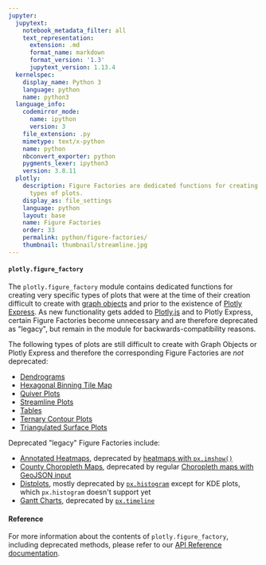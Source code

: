 ```yaml
---
jupyter:
  jupytext:
    notebook_metadata_filter: all
    text_representation:
      extension: .md
      format_name: markdown
      format_version: '1.3'
      jupytext_version: 1.13.4
  kernelspec:
    display_name: Python 3
    language: python
    name: python3
  language_info:
    codemirror_mode:
      name: ipython
      version: 3
    file_extension: .py
    mimetype: text/x-python
    name: python
    nbconvert_exporter: python
    pygments_lexer: ipython3
    version: 3.8.11
  plotly:
    description: Figure Factories are dedicated functions for creating very specific
      types of plots.
    display_as: file_settings
    language: python
    layout: base
    name: Figure Factories
    order: 33
    permalink: python/figure-factories/
    thumbnail: thumbnail/streamline.jpg
---
```


#### `plotly.figure_factory`

The `plotly.figure_factory` module contains dedicated functions for creating very specific types of plots that were at the time of their creation difficult to create with [graph objects](graph-objects.md) and prior to the existence of [Plotly Express](plotly-express.md). As new functionality gets added to [Plotly.js](https://plotly.com/javascript/) and to Plotly Express, certain Figure Factories become unnecessary and are therefore deprecated as "legacy", but remain in the module for backwards-compatibility reasons.

The following types of plots are still difficult to create with Graph Objects or Plotly Express and therefore the corresponding Figure Factories are *not* deprecated:

  * [Dendrograms](dendrogram.md)
  * [Hexagonal Binning Tile Map](hexbin-mapbox.md)
  * [Quiver Plots](quiver-plots.md)
  * [Streamline Plots](streamline-plots.md)
  * [Tables](figure-factory-table.md)
  * [Ternary Contour Plots](ternary-contour.md)
  * [Triangulated Surface Plots](trisurf.md)

Deprecated "legacy" Figure Factories include:

  * [Annotated Heatmaps](annotated-heatmap.md), deprecated by [heatmaps with `px.imshow()`](heatmaps.md)
  * [County Choropleth Maps](county-choropleth.md), deprecated by regular [Choropleth maps with GeoJSON input](choropleth-maps.md)
  * [Distplots](distplot.md), mostly deprecated by [`px.histogram`](histograms.md) except for KDE plots, which `px.histogram` doesn't support yet
  * [Gantt Charts](gantt.md), deprecated by [`px.timeline`](gantt.md)

#### Reference

For more information about the contents of `plotly.figure_factory`, including deprecated methods, please refer to our [API Reference documentation](reference/figure-factory.md).

